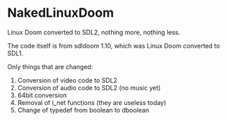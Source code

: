 # NakedLinuxDoom
Linux Doom converted to SDL2, nothing more, nothing less.

The code itself is from sdldoom 1.10, which was Linux Doom converted to SDL1.

Only things that are changed:

1. Conversion of video code to SDL2
2. Conversion of audio code to SDL2 (no music yet)
3. 64bit conversion
4. Removal of i_net functions (they are useless today)
5. Change of typedef from boolean to dboolean